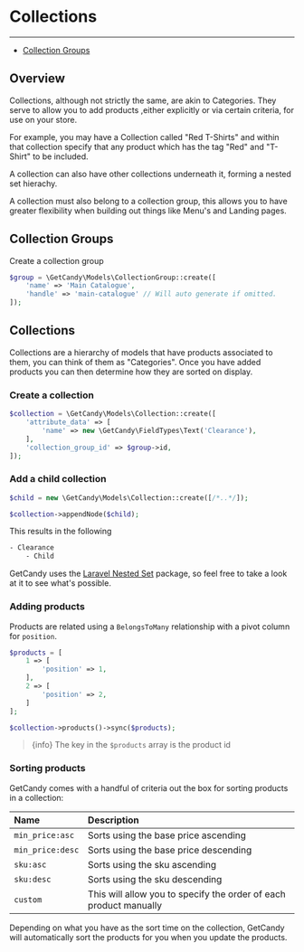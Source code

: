# Collections

---

- [Collection Groups](#collection-groups)


## Overview

Collections, although not strictly the same, are akin to Categories. They serve to allow you to add products ,either explicitly or via certain criteria, for use on your store.

For example, you may have a Collection called "Red T-Shirts" and within that collection specify that any product which has the tag "Red" and "T-Shirt" to be included.

A collection can also have other collections underneath it, forming a nested set hierachy.

A collection must also belong to a collection group, this allows you to have greater flexibility when building out things like Menu's and Landing pages.


## Collection Groups

Create a collection group

```php
$group = \GetCandy\Models\CollectionGroup::create([
    'name' => 'Main Catalogue',
    'handle' => 'main-catalogue' // Will auto generate if omitted.
]);
```


## Collections

Collections are a hierarchy of models that have products associated to them, you can think of them as "Categories". Once you have added products you can then determine how they are sorted on display.

### Create a collection

```php
$collection = \GetCandy\Models\Collection::create([
    'attribute_data' => [
        'name' => new \GetCandy\FieldTypes\Text('Clearance'),
    ],
    'collection_group_id' => $group->id,
]);
```


### Add a child collection

```php
$child = new \GetCandy\Models\Collection::create([/*..*/]);

$collection->appendNode($child);
```

This results in the following

```bash
- Clearance
    - Child
```

GetCandy uses the [Laravel Nested Set](https://github.com/lazychaser/laravel-nestedset) package, so feel free to take a look at it to see what's possible.

### Adding products

Products are related using a `BelongsToMany` relationship with a pivot column for `position`.

```php
$products = [
    1 => [
        'position' => 1,
    ],
    2 => [
        'position' => 2,
    ]
];

$collection->products()->sync($products);
```

> {info} The key in the `$products` array is the product id

### Sorting products

GetCandy comes with a handful of criteria out the box for sorting products in a collection:

|Name|Description|
|:-|:-|
|`min_price:asc`|Sorts using the base price ascending|
|`min_price:desc`|Sorts using the base price descending|
|`sku:asc`|Sorts using the sku ascending|
|`sku:desc`|Sorts using the sku descending|
|`custom`|This will allow you to specify the order of each product manually|

Depending on what you have as the sort time on the collection, GetCandy will automatically sort the products for you when you update the products.
